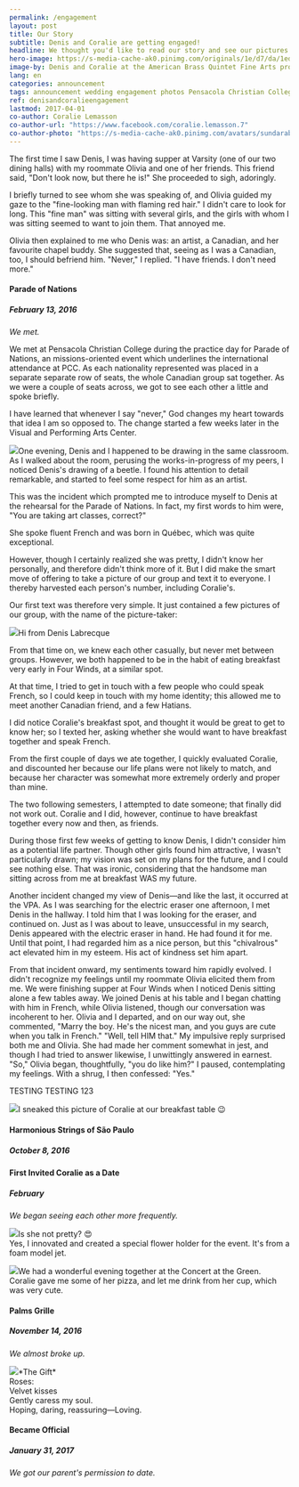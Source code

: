 ```yaml
---
permalink: /engagement
layout: post
title: Our Story
subtitle: Denis and Coralie are getting engaged!
headline: We thought you'd like to read our story and see our pictures.
hero-image: https://s-media-cache-ak0.pinimg.com/originals/1e/d7/da/1ed7dad094f2a26e7096baee66dd7f37.jpg
image-by: Denis and Coralie at the American Brass Quintet Fine Arts production
lang: en
categories: announcement
tags: announcement wedding engagement photos Pensacola Christian College
ref: denisandcoralieengagement
lastmod: 2017-04-01
co-author: Coralie Lemasson
co-author-url: "https://www.facebook.com/coralie.lemasson.7"
co-author-photo: "https://s-media-cache-ak0.pinimg.com/avatars/sundarabheriya_1468177840_280.jpg"
---
```

<p class="coralie-texting">The first time I saw Denis, I was having supper at Varsity (one of our two dining halls) with my roommate Olivia and one of her friends. This friend said, "Don't look now, but there he is!" She proceeded to sigh, adoringly.</p>
<p class="coralie-texting">I briefly turned to see whom she was speaking of, and Olivia guided my gaze to the "fine-looking man with flaming red hair." I didn't care to look for long. This "fine man" was sitting with several girls, and the girls with whom I was sitting seemed to want to join them. That annoyed me.</p>
<p class="coralie-texting">Olivia then explained to me who Denis was: an artist, a Canadian, and her favourite chapel buddy. She suggested that, seeing as I was a Canadian, too, I should befriend him. "Never," I replied. "I have friends. I don't need more."</p>

<h4>Parade of Nations</h4>
<h5>February 13, 2016</h5>
<p><em>We met.</em></p>
We met at Pensacola Christian College during the practice day for Parade of Nations, an missions-oriented event which underlines the international attendance at PCC. As each nationality represented was placed in a separate separate row of seats, the whole Canadian group sat together. As we were a couple of seats across, we got to see each other a little and spoke briefly.

<p class="coralie-texting">I have learned that whenever I say "never," God changes my heart towards that idea I am so opposed to. The change started a few weeks later in the Visual and Performing Arts Center.</p>
<p class="coralie-texting"><img src="https://s-media-cache-ak0.pinimg.com/originals/7f/d6/76/7fd6765b6c1e35b38a2920ceff0d0517.jpg">One evening, Denis and I happened to be drawing in the same classroom. As I walked about the room, perusing the works-in-progress of my peers, I noticed Denis's drawing of a beetle. I found his attention to detail remarkable, and started to feel some respect for him as an artist.</p>
<p class="coralie-texting">This was the incident which prompted me to introduce myself to Denis at the rehearsal for the Parade of Nations. In fact, my first words to him were, "You are taking art classes, correct?"</p>

<p class="denis-texting">She spoke fluent French and was born in Québec, which was quite exceptional.</p>
<p class="denis-texting">However, though I certainly realized she was pretty, I didn't know her personally, and therefore didn't think more of it. But I did make the smart move of offering to take a picture of our group and text it to everyone. I thereby harvested each person's number, including Coralie's.</p>

Our first text was therefore very simple. It just contained a few pictures of our group, with the name of the picture-taker:

<p class="denis-texting"><img src="https://s-media-cache-ak0.pinimg.com/originals/1b/4b/89/1b4b898d9c09b4531672c535f1ee9148.jpg" />Hi from Denis Labrecque</p>

From that time on, we knew each other casually, but never met between groups. However, we both happened to be in the habit of eating breakfast very early in Four Winds, at a similar spot.

<p class="denis-texting">At that time, I tried to get in touch with a few people who could speak French, so I could keep in touch with my home identity; this allowed me to meet another Canadian friend, and a few Hatians.</p>
<p class="denis-texting">I did notice Coralie's breakfast spot, and thought it would be great to get to know her; so I texted her, asking whether she would want to have breakfast together and speak French.</p>

<p class="denis-texting">From the first couple of days we ate together, I quickly evaluated Coralie, and discounted her because our life plans were not likely to match, and because her character was somewhat more extremely orderly and proper than mine.</p>
<p class="denis-texting">The two following semesters, I attempted to date someone; that finally did not work out. Coralie and I did, however, continue to have breakfast together every now and then, as friends.</p>

<p class="coralie-texting">During those first few weeks of getting to know Denis, I didn't consider him as a potential life partner. Though other girls found him attractive, I wasn't particularly drawn; my vision was set on my plans for the future, and I could see nothing else. That was ironic, considering that the handsome man sitting across from me at breakfast WAS my future.</p>

<p class="coralie-texting">Another incident changed my view of Denis—and like the last, it occurred at the VPA. As I was searching for the electric eraser one afternoon, I met Denis in the hallway. I told him that I was looking for the eraser, and continued on. Just as I was about to leave, unsuccessful in my search, Denis appeared with the electric eraser in hand. He had found it for me. Until that point, I had regarded him as a nice person, but this "chivalrous" act elevated him in my esteem. His act of kindness set him apart.</p>

<p class="coralie-texting">From that incident onward, my sentiments toward him rapidly evolved. I didn't recognize my feelings until my roommate Olivia elicited them from me. We were finishing supper at Four Winds when I noticed Denis sitting alone a few tables away. We joined Denis at his table and I began chatting with him in French, while Olivia listened, though our conversation was incoherent to her. Olivia and I departed, and on our way out, she commented, "Marry the boy. He's the nicest man, and you guys are cute when you talk in French." "Well, tell HIM that." My impulsive reply surprised both me and Olivia. She had made her comment somewhat in jest, and though I had tried to answer likewise, I unwittingly answered in earnest. "So," Olivia began, thoughtfully, "you do like him?" I paused, contemplating my feelings. With a shrug, I then confessed: "Yes."</p>

<p class="coralie-texting"> TESTING TESTING 123</p>

<p class="denis-texting"><img src="https://s-media-cache-ak0.pinimg.com/originals/f4/52/de/f452de2dfa1cb2c2d480db27394b0e85.jpg" />I sneaked this picture of Coralie at our breakfast table 😉</p>

<h4>Harmonious Strings of São Paulo</h4>
<h5>October 8, 2016</h5>

<h4>First Invited Coralie as a Date</h4>
<h5>February</h5>
<p><em>We began seeing each other more frequently.</em></p>

<p class="denis-texting"><img src="https://s-media-cache-ak0.pinimg.com/originals/f2/00/08/f200080ba0ebe9f2ad6b66ca4df55334.jpg" />Is she not pretty? 😍<br />Yes, I innovated and created a special flower holder for the event. It's from a foam model jet.</p>

<p class="denis-texting"><img src="https://s-media-cache-ak0.pinimg.com/originals/39/d3/37/39d337f6742add2b5086aacec4692e1f.jpg" />We had a wonderful evening together at the Concert at the Green.<br />Coralie gave me some of her pizza, and let me drink from her cup, which was very cute.</p><!-- 28 october 2016 -->

<h4>Palms Grille</h4>
<h5>November 14, 2016</h5>
<p><em>We almost broke up.</em></p>

<p class="coralie-texting"><img src="https://s-media-cache-ak0.pinimg.com/originals/cb/91/3c/cb913c756e983fcb2122c7ad63b01972.jpg" />*The Gift*
<br />Roses:
<br />Velvet kisses
<br />Gently caress my soul.
<br />Hoping, daring, reassuring&mdash;Loving.</p>

<h4>Became Official</h4>
<h5>January 31, 2017</h5>
<p><em>We got our parent's permission to date.</em></p>

